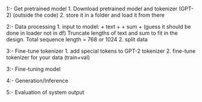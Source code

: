 1:- Get pretrained model
	1. Download pretrained model and tokenizer (GPT-2) (outside the code)
	2. store it in a folder and load it from there

2:- Data processing
	1. input to model: <bos> + text + <sep> + sum + <eos> (guess it should be done in loader not in df)
	Truncate lengths of text and sum to fit in the design. 
	Total sequence length = 768 or 1024 
	2. split data
	
3:- Fine-tune tokenizer
	1. add special tokens to GPT-2 tokenizer
	2. fine-tune tokenizer for your data (train+val)

3:- Fine-tuning model

4:- Generation/Inference

5:- Evaluation of system output


